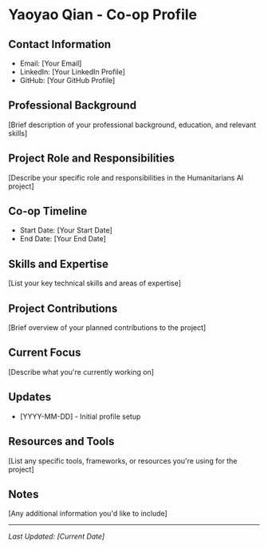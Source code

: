 # Yaoyao Qian - Co-op Profile

## Contact Information
- Email: [Your Email]
- LinkedIn: [Your LinkedIn Profile]
- GitHub: [Your GitHub Profile]

## Professional Background
[Brief description of your professional background, education, and relevant skills]

## Project Role and Responsibilities
[Describe your specific role and responsibilities in the Humanitarians AI project]

## Co-op Timeline
- Start Date: [Your Start Date]
- End Date: [Your End Date]

## Skills and Expertise
[List your key technical skills and areas of expertise]

## Project Contributions
[Brief overview of your planned contributions to the project]

## Current Focus
[Describe what you're currently working on]

## Updates
- [YYYY-MM-DD] - Initial profile setup

## Resources and Tools
[List any specific tools, frameworks, or resources you're using for the project]

## Notes
[Any additional information you'd like to include]

---
*Last Updated: [Current Date]* 